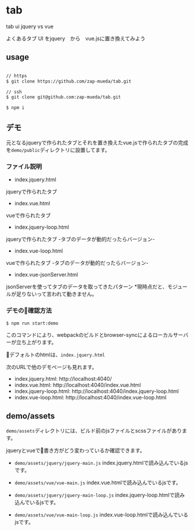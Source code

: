 # tab
tab ui jquery vs vue

よくあるタブ UI をjquery　から　vue.jsに置き換えてみよう

## usage

```bash

// https
$ git clone https://github.com/zap-mueda/tab.git

// ssh
$ git clone git@github.com:zap-mueda/tab.git

$ npm i
```

## デモ

元となるjqueryで作られたタブとそれを置き換えたvue.jsで作られたタブの完成を`demo/public`ディレクトリに設置してます。

### ファイル説明

- index.jquery.html

jqueryで作られたタブ

- index.vue.html

vueで作られたタブ

- index.jquery-loop.html

jqueryで作られたタブ -タブのデータが動的だったらバージョン-


- index.vue-loop.html

vueで作られたタブ -タブのデータが動的だったらバージョン-

- index.vue-jsonServer.html

jsonServerを使ってタブのデータを取ってきたパターン *現時点だと、モジュールが足りないって言われて動きません。

### デモの確認方法

```bash
$ npm run start:demo
```

このコマンドにより、webpackのビルドとbrowser-syncによるローカルサーバーが立ち上がります。

デフォルトのhtmlは、`index.jquery.html`

次のURLで他のデモページも見れます。

- index.jquery.html: http://localhost:4040/
- index.vue.html: http://localhost:4040/index.vue.html
- index.jquery-loop.html: http://localhost:4040/index.jquery-loop.html
- index.vue-loop.html: http://localhost:4040/index.vue-loop.html


## demo/assets

`demo/assets`ディレクトリには、ビルド前のjsファイルとscssファイルがあります。

jqueryとvueで書き方がどう変わっているか確認できます。

- `demo/assets/jquery/jquery-main.js`
index.jquery.htmlで読み込んでいるjsです。

- `demo/assets/vue/vue-main.js`
index.vue.htmlで読み込んでいるjsです。

- `demo/assets/jquery/jquery-main-loop.js`
index.jquery-loop.htmlで読み込んでいるjsです。

- `demo/assets/vue/vue-main-loop.js`
index.vue-loop.htmlで読み込んでいるjsです。
